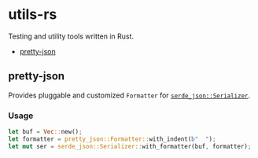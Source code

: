 <!-- markdownlint-disable MD024 -->

# utils-rs

Testing and utility tools written in Rust.

- [pretty-json](#pretty-json)

## pretty-json

Provides pluggable and customized `Formatter` for [`serde_json::Serializer`](https://docs.rs/serde_json/latest/serde_json/struct.Serializer.html).

### Usage

``` rust
let buf = Vec::new();
let formatter = pretty_json::Formatter::with_indent(b"  ");
let mut ser = serde_json::Serializer::with_formatter(buf, formatter);
```
